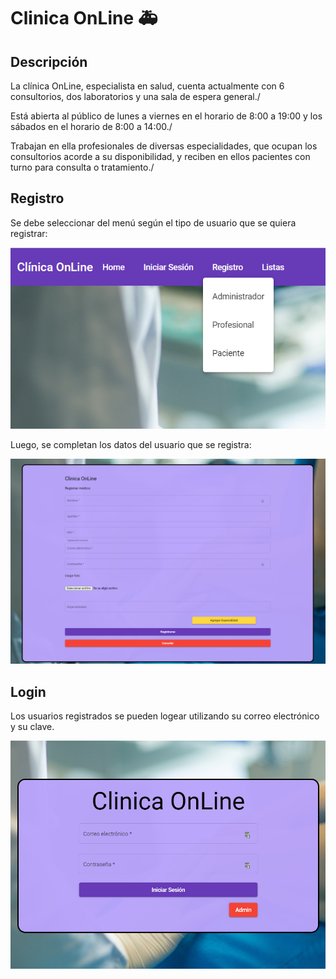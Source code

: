 # Clinica OnLine :ambulance:


## Descripción

La clínica OnLine, especialista en salud, cuenta
actualmente con 6 consultorios,
dos laboratorios y una sala
de espera general./

Está abierta al público de lunes
a viernes en el horario de 8:00 a 19:00 y los
sábados en el horario de 8:00 a 14:00./

Trabajan en ella profesionales de diversas
especialidades, que ocupan los consultorios acorde a su disponibilidad, y reciben en ellos
pacientes con turno para consulta o tratamiento./

## Registro

Se debe seleccionar del menú según el tipo de usuario que se quiera registrar:

![Alt text](https://github.com/lionelherrerobattista/TP_LABIV_Clinica_OnLine/blob/con_material/src/assets/img/readme/registro1.png?raw=true)

Luego, se completan los datos del usuario que se registra:

![Alt text](https://github.com/lionelherrerobattista/TP_LABIV_Clinica_OnLine/blob/con_material/src/assets/img/readme/registro2.png?raw=true)

## Login

Los usuarios registrados se pueden logear utilizando su correo electrónico y su clave.

![Alt text](https://github.com/lionelherrerobattista/TP_LABIV_Clinica_OnLine/blob/con_material/src/assets/img/readme/login1.png?raw=true)
